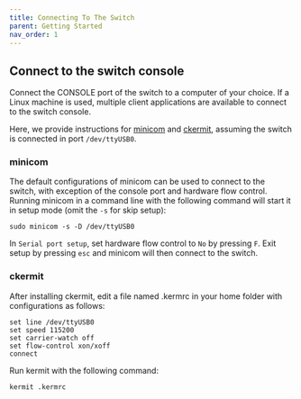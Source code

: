 ```yaml
---
title: Connecting To The Switch
parent: Getting Started
nav_order: 1
---
```


## Connect to the switch console

Connect the CONSOLE port of the switch to a computer of your choice. If a Linux machine is used, multiple client applications are available to connect to the switch console.

Here, we provide instructions for [minicom](https://linux.die.net/man/1/minicom) and [ckermit](http://www.columbia.edu/kermit/ckututor.html), assuming the switch is connected in port `/dev/ttyUSB0`.


### minicom

The default configurations of minicom can be used to connect to the switch, with exception of the console port and hardware flow control. Running minicom in a command line with the following command will start it in setup mode (omit the `-s` for skip setup):

```
sudo minicom -s -D /dev/ttyUSB0
```

In `Serial port setup`, set hardware flow control to `No` by pressing `F`. Exit setup by pressing `esc` and minicom will then connect to the switch.



### ckermit

After installing ckermit, edit a file named .kermrc in your home folder with configurations as follows:

```
set line /dev/ttyUSB0
set speed 115200
set carrier-watch off
set flow-control xon/xoff
connect
```

Run kermit with the following command:

```
kermit .kermrc
```
